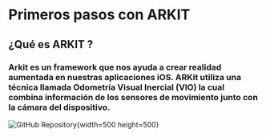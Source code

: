 # Primeros pasos con ARKIT

## ¿Qué es ARKIT ?

### Arkit es un framework que nos ayuda a crear realidad aumentada en nuestras aplicaciones iOS. ARKit utiliza una técnica llamada Odometría Visual Inercial (VIO) la cual combina  información de los sensores de movimiento junto con la cámara del dispositivo.

![GitHub Repository](imagesReadme/arkit.png "Arkit"){width=500 height=500}
